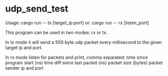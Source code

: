 # udp_send_test

Usage: 
cargo run -- tx [target_ip:port] 
or: 
cargo run -- rx [listen_port]

This program can be used in two modes: rx or tx.

In tx mode it will send a 500 byte udp packet every millisecond to the given target ip and port.

In rx mode listen for packets and print, comma separated:
time since program start (ns)
time diff since last packet (ns)
packet size (bytes)
packet sender ip and port
